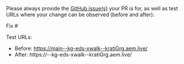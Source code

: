 Please always provide the [GitHub issue(s)](../issues) your PR is for, as well as test URLs where your change can be observed (before and after):

Fix #<gh-issue-id>

Test URLs:
- Before: https://main--kg-eds-xwalk--kratiGrg.aem.live/
- After: https://<branch>--kg-eds-xwalk--kratiGrg.aem.live/
